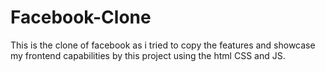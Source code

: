 # Facebook-Clone
This is the clone of facebook as i tried to copy the features and showcase my frontend capabilities by this project using the html CSS and JS. 

